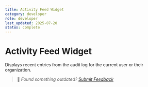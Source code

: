 ```yaml
---
title: Activity Feed Widget
category: developer
role: developer
last_updated: 2025-07-20
status: complete
---
```

# Activity Feed Widget

Displays recent entries from the audit log for the current user or their organization.

> 💬 *Found something outdated? [Submit Feedback](../feedback.md)*
